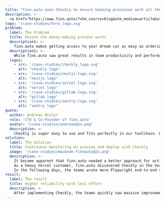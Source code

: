 ```yaml
---
title: "finn.auto uses Checkly to ensure booking processes work all the time, everywhere!"
description: >-
  <a href="https://www.finn.auto/?utm_source=blog&utm_medium=article&utm_campaign=checklycase" target="_blank">finn.auto</a> provides you with easy and flexible access to vehicles. You either sign up for a new car subscription or buy a used car online and have your dream model delivered to your home—a real e-commerce experience. finn.auto tests and monitors with Checkly to make sure all processes are working seamlessly, all the time, everywhere.
logo: '/case-studies/hero_logo.svg'
problem:
  label: The Problem
  title: Ensure the money-making process works
  description1: >-
    finn.auto makes getting access to your dream car as easy as ordering shoes online. The Munich-based startup is one of the leading car subscription platforms rapidly expanding internationally. Therefore, finn.auto relies on a super modern technology stack with a Next.js-based frontend, Vercel for hosting, Gitlab for source control and Sentry to monitor the application stack.
  description2: >-
    While finn.auto saw great results in team productivity and performance, user-reported issues showed that the testing and monitoring approach was lagging behind. A self-hosted monitoring solution required a lot of maintenance effort and, at the same time, did not work reliably to monitor what end-users were experiencing. If you ever worked in e-commerce, you know that this is key, especially when the product you sell is easy access to a high-value car.
  logos:
    - src: '/case-studies/checkly_logo.svg'
      alt: "checkly logo"
    - src: '/case-studies/nextjs-logo.svg'
      alt: "nextjs logo"
    - src: '/case-studies/vercel-logo.svg'
      alt: "vercel logo"
    - src: '/case-studies/gitlab-logo.svg'
      alt: "gitlab logo"
    - src: '/case-studies/sentry-logo.svg'
      alt: "sentry logo"
quote:
  author: Andreas Wixler
  role: 'CTO & Co-Founder of finn.auto'
  avatar: "/case-studies/andreas@2x.png"
  description: >-
    Checkly is super easy to use and fits perfectly in our toolchain. We monitor our Vercel projects on preview and production to catch issues earlier and we can trust that we are the first ones to know about problems in production. A nice side effect is that we were able to replace 3 different solutions for testing, monitoring, and alerting with Checkly.
solution:
  label: The Solution
  title: Continuous monitoring on preview and deploy with Checkly
  image: '/case-studies/macbook-finnauto@2x.png'
  description: >-
    It became apparent that finn.auto needed a better approach for active monitoring to stay ahead of issues. “Our tech platform is our building block to be able to bring ten-thousands of cars on the streets. It is super crucial that the customer processes work all the time, especially the booking flow. I call that the money-making process.” says Andreas Wixler, CTO. finn.auto started looking for a highly reliable solution that could monitor the customer processes from an end-user perspective and, most importantly, fit in the cross-functional teams’ development toolchain.<br/>
    As a heavy Vercel customer, finn.auto discovered Checkly in the Vercel marketplace and enabled the integration with a few clicks. The teams saw value in the auto-generated browser checks that scan, for example, the console log for JavaScript errors on each deployment.<br/>
    In the following days, the teams wrote more Playwright end-to-end scripts to run on a schedule and, thanks to the Vercel integration, also on each deployment. In addition, the teams created full-fledged HTTP requests to monitor crucial booking and payment APIs, constantly. After a two-week evaluation, the team was convinced to move all active monitoring to Checkly.
result:
  label: The result
  title: Higher reliability with less effort
  description: >-
    After implementing Checkly, the teams quickly saw massive improvements. The engineers were able to triple the number of E2E checks to increase test coverage. Compared to the in-house solution, the false-failure rate decreased by 80%, giving back the teams confidence in their testing and monitoring. As a result, the user-reported issues have reduced significantly as the teams can test earlier, more reliably, and monitor user experience in short intervals in target regions across the globe. “Checkly is super easy to use and fits perfectly in our toolchain. We monitor our Vercel projects on preview and production to catch issues earlier, and we can trust that we are the first ones to know about problems in production. A nice side effect is that we were able to replace three different solutions for testing, monitoring, and alerting with Checkly”, says Andreas. finn.auto’s laser focus on performance and customer experience pays off. Only one year after launch the startup counts more than 1000 active subscriptions and an outstanding rating of 4.7 on Trustpilot. 
---
```

